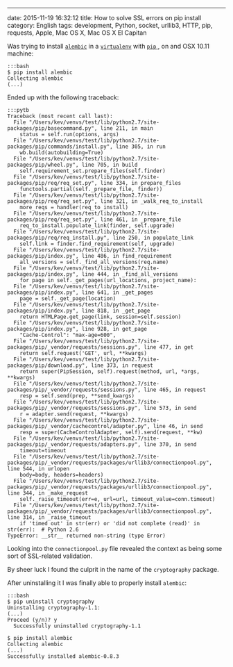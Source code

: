---
date: 2015-11-19 16:32:12
title: How to solve SSL errors on pip install
category: English
tags: development, Python, socket, urllib3, HTTP, pip, requests, Apple, Mac OS X, Mac OS X El Capitan

Was trying to install [`alembic`](https://alembic.readthedocs.org) in a
[`virtualenv`](https://virtualenv.readthedocs.org) with [`pip`
](https://pip.readthedocs.org), on and OSX 10.11 machine:

    :::bash
    $ pip install alembic
    Collecting alembic
    (...)

Ended up with the following traceback:

    :::pytb
    Traceback (most recent call last):
      File "/Users/kev/venvs/test/lib/python2.7/site-packages/pip/basecommand.py", line 211, in main
        status = self.run(options, args)
      File "/Users/kev/venvs/test/lib/python2.7/site-packages/pip/commands/install.py", line 305, in run
        wb.build(autobuilding=True)
      File "/Users/kev/venvs/test/lib/python2.7/site-packages/pip/wheel.py", line 705, in build
        self.requirement_set.prepare_files(self.finder)
      File "/Users/kev/venvs/test/lib/python2.7/site-packages/pip/req/req_set.py", line 334, in prepare_files
        functools.partial(self._prepare_file, finder))
      File "/Users/kev/venvs/test/lib/python2.7/site-packages/pip/req/req_set.py", line 321, in _walk_req_to_install
        more_reqs = handler(req_to_install)
      File "/Users/kev/venvs/test/lib/python2.7/site-packages/pip/req/req_set.py", line 461, in _prepare_file
        req_to_install.populate_link(finder, self.upgrade)
      File "/Users/kev/venvs/test/lib/python2.7/site-packages/pip/req/req_install.py", line 250, in populate_link
        self.link = finder.find_requirement(self, upgrade)
      File "/Users/kev/venvs/test/lib/python2.7/site-packages/pip/index.py", line 486, in find_requirement
        all_versions = self._find_all_versions(req.name)
      File "/Users/kev/venvs/test/lib/python2.7/site-packages/pip/index.py", line 444, in _find_all_versions
        for page in self._get_pages(url_locations, project_name):
      File "/Users/kev/venvs/test/lib/python2.7/site-packages/pip/index.py", line 641, in _get_pages
        page = self._get_page(location)
      File "/Users/kev/venvs/test/lib/python2.7/site-packages/pip/index.py", line 818, in _get_page
        return HTMLPage.get_page(link, session=self.session)
      File "/Users/kev/venvs/test/lib/python2.7/site-packages/pip/index.py", line 928, in get_page
        "Cache-Control": "max-age=600",
      File "/Users/kev/venvs/test/lib/python2.7/site-packages/pip/_vendor/requests/sessions.py", line 477, in get
        return self.request('GET', url, **kwargs)
      File "/Users/kev/venvs/test/lib/python2.7/site-packages/pip/download.py", line 373, in request
        return super(PipSession, self).request(method, url, *args, **kwargs)
      File "/Users/kev/venvs/test/lib/python2.7/site-packages/pip/_vendor/requests/sessions.py", line 465, in request
        resp = self.send(prep, **send_kwargs)
      File "/Users/kev/venvs/test/lib/python2.7/site-packages/pip/_vendor/requests/sessions.py", line 573, in send
        r = adapter.send(request, **kwargs)
      File "/Users/kev/venvs/test/lib/python2.7/site-packages/pip/_vendor/cachecontrol/adapter.py", line 46, in send
        resp = super(CacheControlAdapter, self).send(request, **kw)
      File "/Users/kev/venvs/test/lib/python2.7/site-packages/pip/_vendor/requests/adapters.py", line 370, in send
        timeout=timeout
      File "/Users/kev/venvs/test/lib/python2.7/site-packages/pip/_vendor/requests/packages/urllib3/connectionpool.py", line 544, in urlopen
        body=body, headers=headers)
      File "/Users/kev/venvs/test/lib/python2.7/site-packages/pip/_vendor/requests/packages/urllib3/connectionpool.py", line 344, in _make_request
        self._raise_timeout(err=e, url=url, timeout_value=conn.timeout)
      File "/Users/kev/venvs/test/lib/python2.7/site-packages/pip/_vendor/requests/packages/urllib3/connectionpool.py", line 314, in _raise_timeout
        if 'timed out' in str(err) or 'did not complete (read)' in str(err):  # Python 2.6
    TypeError: __str__ returned non-string (type Error)

Looking into the `connectionpool.py` file revealed the context as being some
sort of SSL-related validation.

By sheer luck I found the culprit in the name of the `cryptography` package.

After uninstalling it I was finally able to properly install `alembic`:

    :::bash
    $ pip uninstall cryptography
    Uninstalling cryptography-1.1:
    (...)
    Proceed (y/n)? y
      Successfully uninstalled cryptography-1.1

    $ pip install alembic
    Collecting alembic
    (...)
    Successfully installed alembic-0.8.3
